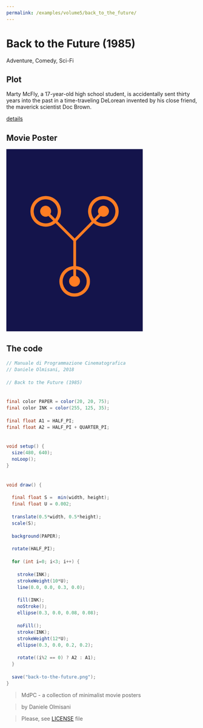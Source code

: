 ```yaml
---
permalink: /examples/volume5/back_to_the_future/
---
```

# Back to the Future (1985)

Adventure, Comedy, Sci-Fi

## Plot
Marty McFly, a 17-year-old high school student, is accidentally sent thirty years into the past in a time-traveling DeLorean invented by his close friend, the maverick scientist Doc Brown.

[details](https://www.imdb.com/title/tt0088763/)

## Movie Poster
<img src="back-to-the-future.png"  width="360px" title="Back to the Future">


## The code
```java
// Manuale di Programmazione Cinematografica
// Daniele Olmisani, 2018

// Back to the Future (1985)


final color PAPER = color(20, 20, 75);
final color INK = color(255, 125, 35);

final float A1 = HALF_PI;
final float A2 = HALF_PI + QUARTER_PI;


void setup() {
  size(480, 640);
  noLoop();
}


void draw() {
  
  final float S =  min(width, height);
  final float U = 0.002;
  
  translate(0.5*width, 0.5*height);
  scale(S);
  
  background(PAPER);
  
  rotate(HALF_PI);
  
  for (int i=0; i<3; i++) {
  
    stroke(INK);
    strokeWeight(10*U);
    line(0.0, 0.0, 0.3, 0.0);
    
    fill(INK);
    noStroke();
    ellipse(0.3, 0.0, 0.08, 0.08);
    
    noFill();
    stroke(INK);
    strokeWeight(12*U);
    ellipse(0.3, 0.0, 0.2, 0.2);
    
    rotate((i%2 == 0) ? A2 : A1);
  }
  
  save("back-to-the-future.png");
}
```

> MdPC - a collection of minimalist movie posters

> by Daniele Olmisani

> Please, see [LICENSE](../../../LICENSE) file
